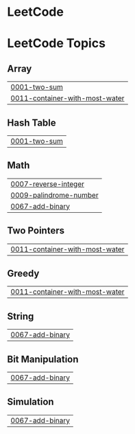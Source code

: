 # LeetCode
<!---LeetCode Topics Start-->
# LeetCode Topics
## Array
|  |
| ------- |
| [0001-two-sum](https://github.com/NikhilKindi/LeetCode/tree/master/0001-two-sum) |
| [0011-container-with-most-water](https://github.com/NikhilKindi/LeetCode/tree/master/0011-container-with-most-water) |
## Hash Table
|  |
| ------- |
| [0001-two-sum](https://github.com/NikhilKindi/LeetCode/tree/master/0001-two-sum) |
## Math
|  |
| ------- |
| [0007-reverse-integer](https://github.com/NikhilKindi/LeetCode/tree/master/0007-reverse-integer) |
| [0009-palindrome-number](https://github.com/NikhilKindi/LeetCode/tree/master/0009-palindrome-number) |
| [0067-add-binary](https://github.com/NikhilKindi/LeetCode/tree/master/0067-add-binary) |
## Two Pointers
|  |
| ------- |
| [0011-container-with-most-water](https://github.com/NikhilKindi/LeetCode/tree/master/0011-container-with-most-water) |
## Greedy
|  |
| ------- |
| [0011-container-with-most-water](https://github.com/NikhilKindi/LeetCode/tree/master/0011-container-with-most-water) |
## String
|  |
| ------- |
| [0067-add-binary](https://github.com/NikhilKindi/LeetCode/tree/master/0067-add-binary) |
## Bit Manipulation
|  |
| ------- |
| [0067-add-binary](https://github.com/NikhilKindi/LeetCode/tree/master/0067-add-binary) |
## Simulation
|  |
| ------- |
| [0067-add-binary](https://github.com/NikhilKindi/LeetCode/tree/master/0067-add-binary) |
<!---LeetCode Topics End-->